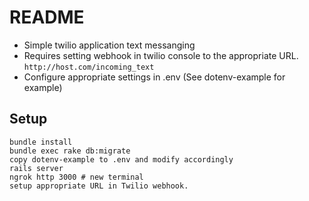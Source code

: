 # README

* Simple twilio application text messanging
* Requires setting webhook in twilio console to the appropriate URL. ```http://host.com/incoming_text```
* Configure appropriate settings in .env (See dotenv-example for example)

## Setup

```
bundle install
bundle exec rake db:migrate
copy dotenv-example to .env and modify accordingly
rails server
ngrok http 3000 # new terminal
setup appropriate URL in Twilio webhook.
```
